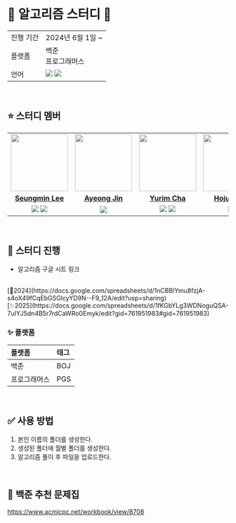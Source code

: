 
# 🍟 알고리즘 스터디 🍟

<table>
  <tr>
    <td>진행 기간</td>
    <td>2024년 6월 1일 ~ </td>
  </tr>
  <tr>
    <td>플랫폼</td>
    <td>백준 <br> 프로그래머스 
  </tr>
  <tr>
    <td>언어</td>
    <td>
        <img src="https://img.shields.io/badge/Python-3776AB?style=for-the-badge&logo=python&logoColor=white">
        <img src="https://img.shields.io/badge/MYSQL-4479A1?style=for-the-badge&logo=MySQL&logoColor=white">
    </td>
  </tr>
</table>

<br/>

## ⭐ 스터디 멤버

<table>
 <tr>
    <td align="center"><a href="https://github.com/undertheear"><img src="https://avatars.githubusercontent.com/seungminleeee" width="130px;" alt=""></a></td>
    <td align="center"><a href="https://github.com/JinAyeong"><img src="https://avatars.githubusercontent.com/JinAyeong" width="130px;" alt=""></a></td>
    <td align="center"><a href="https://github.com/chajoyhoi"><img src="https://avatars.githubusercontent.com/chajoyhoi" width="130px;" alt=""></a></td>
    <td align="center"><a href="https://github.com/ssafy11"><img src="https://avatars.githubusercontent.com/hozzun" width="130px;" alt=""></a></td>
  </tr>
  <tr>
    <td align="center"><a href="https://github.com/seungminleeee"><b>Seungmin Lee</b></a></td>
    <td align="center"><a href="https://github.com/JinAyeong"><b>Ayeong Jin</b></a></td>
    <td align="center"><a href="https://github.com/chajoyhoi"><b>Yurim Cha</b></a></td>
    <td align="center"><a href="https://github.com/hozzun"><b>Hojun Kim</b></a></td>
  </tr>
  <tr> 
    <td align="center">
      <img src="https://img.shields.io/badge/Python-3776AB?style=for-the-badge&logo=python&logoColor=white">
      <img src="https://img.shields.io/badge/MYSQL-4479A1?style=for-the-badge&logo=MySQL&logoColor=white">
    </td>
    <td align="center">
      <img src="https://img.shields.io/badge/Python-3776AB?style=for-the-badge&logo=python&logoColor=white">
    </td>
    <td align="center">
      <img src="https://img.shields.io/badge/Python-3776AB?style=for-the-badge&logo=python&logoColor=white">
      <img src="https://img.shields.io/badge/MYSQL-4479A1?style=for-the-badge&logo=MySQL&logoColor=white">
    </td>
    <td align="center">
      <img src="https://img.shields.io/badge/Python-3776AB?style=for-the-badge&logo=python&logoColor=white">
    </td>
  </tr> 
</table>

<br/>

## 📌 스터디 진행
-  알고리즘 구글 시트 링크
  <br>
  [🎈2024](https://docs.google.com/spreadsheets/d/1nCBBlYmu8fzjA-s4oX49fCqEbGSGlcyYD9N--F9_12A/edit?usp=sharing)
  <br>
  [✨2025](https://docs.google.com/spreadsheets/d/1fKGbYLg3WDNoguQSA-7uIYJ5dn4B5r7rdCaWRo0Emyk/edit?gid=761951983#gid=761951983)



### ✨ 플랫폼

| 플랫폼                   |  태그   |
|:----------------------|:-----|
| 백준                    |  BOJ  |
| 프로그래머스            | PGS |

<br/>

## ✅ 사용 방법
1. 본인 이름의 폴더를 생성한다.
2. 생성된 폴더에 월별 폴더를 생성한다.
3. 알고리즘 풀이 후 파일을 업로드한다.

<br/>

## 💫 백준 추천 문제집 
https://www.acmicpc.net/workbook/view/8708


